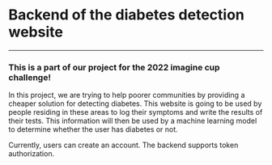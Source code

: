 <h1>Backend of the diabetes detection website</h1>
<hr>
<h3>This is a part of our project for the 2022 imagine cup challenge!</h3>
<p>In this project, we are trying to help poorer communities by providing a cheaper solution for detecting diabetes. This website is going to be used by people residing in these areas to log their symptoms and write the results of their tests. This information will then be used by a machine learning model to determine whether the user has diabetes or not.</p>
<p>Currently, users can create an account. The backend supports token authorization.</p>